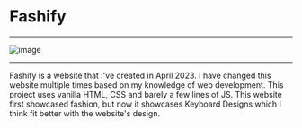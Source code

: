 # Fashify
___________________________________________________________________________________________________________________________________________________________________
![image](https://github.com/SpecialSpicy/Fashify/assets/120993360/e1dd10c0-d019-4185-8976-1ec840a1a6ce)
___________________________________________________________________________________________________________________________________________________________________

Fashify is a website that I've created in April 2023. I have changed this website multiple times based on my knowledge of web development. This project uses vanilla HTML, CSS and barely a few lines of JS. This website first showcased fashion, but now it showcases Keyboard Designs which I think fit better with the website's design.
